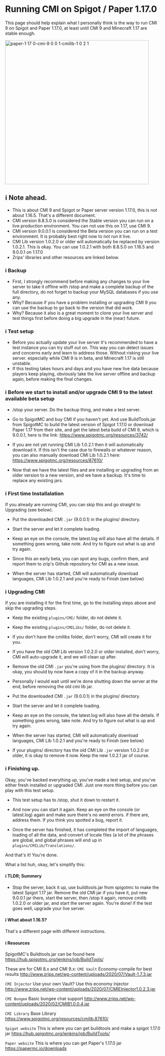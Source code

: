 # Running CMI on Spigot / Paper 1.17.0

This page should help explain what I personally think is the way to run CMI 9 on Spigot and Paper 1.17.0, at least until CMI 9 and Minecraft 1.17 are stable enough.

<img width="466" alt="paper-1 17 0-cmi-9 0 0 1-cmilib-1 0 2 1" src="https://user-images.githubusercontent.com/28841349/122655085-2dbecd00-d150-11eb-8277-a14937a5c40a.png">

## <g-emoji class="g-emoji" alias="information_source" fallback-src="https://github.githubassets.com/images/icons/emoji/unicode/2139.png">ℹ️</g-emoji> Note ahead.

- This is about CMI 9 and Spigot or Paper server version 1.17.0, this is not about 1.16.5. That's a different document.
- CMI version 8.8.5.0 is considered the Stable version you can run on a live production environment. You can not use this on 1.17, use CMI 9.
- CMI version 9.0.0.1 is considered the Beta version you can run on a test environment. It is probably best right now to not run it live.
- CMI Lib version 1.0.2.0 or older will automatically be replaced by version 1.0.2.1. This is okay. You can use 1.0.2.1 with both 8.8.5.0 on 1.16.5 and 9.0.0.1 on 1.17.0
- Zrips' libraries and other resources are linked below.

### <g-emoji class="g-emoji" alias="information_source" fallback-src="https://github.githubassets.com/images/icons/emoji/unicode/2139.png">ℹ️</g-emoji> Backup

- First, I strongly recommend before making any changes to your live server to take it offline with /stop and make a complete backup of the full directory, do not forget to backup your MySQL databases if you use any. 
- Why? Because if you have a problem installing or upgrading CMI 9 you can use the backup to go back to the version that did work.
- Why? Because it also is a great moment to clone your live server and test things first before doing a big upgrade in the (near) future.

### <g-emoji class="g-emoji" alias="information_source" fallback-src="https://github.githubassets.com/images/icons/emoji/unicode/2139.png">ℹ️</g-emoji> Test setup

- Before you actually update your live server it's recommended to have a test instance you can try stuff out on. This way you can detect issues and concerns early and learn to address those. Without risking your live server. especially while CMI 9 is in beta, and Minecraft 1.17 is still unstable.
- If this testing takes hours and days and you have new live data because players keep playing, obviously take the live server offline and backup again, before making the final changes.

### <g-emoji class="g-emoji" alias="information_source" fallback-src="https://github.githubassets.com/images/icons/emoji/unicode/2139.png">ℹ️</g-emoji> Before we start to install and/or upgrade CMI 9 to the latest available beta setup

- /stop your server. Do the backup thing, and make a test server.

- Go to SpigotMC and buy CMI if you haven't yet. And use BuildTools.jar from SpigotMC to build the latest version of Spigot 1.17.0 or download Paper 1.17 from their site, and get the latest beta build of CMI 9, which is 9.0.0.1, here is the link: <https://www.spigotmc.org/resources/3742/>

- If you are not yet running CMI Lib 1.0.2.1 then it will automatically download it. If this isn't the case due to firewalls or whatever reason, you can also manually download CMI Lib 1.0.2.1 here: <https://www.spigotmc.org/resources/87610/>

- Now that we have the latest files and are installing or upgrading from an older version to a new version, and we have a backup. It's time to replace any existing jars.

### <g-emoji class="g-emoji" alias="information_source" fallback-src="https://github.githubassets.com/images/icons/emoji/unicode/2139.png">ℹ️</g-emoji> First time Installalation

If you already are running CMI, you can skip this and go straight to Upgrading (see below).

- Put the downloaded CMI `.jar` (9.0.0.1) in the plugins/ directory. 

- Start the server and let it complete loading.

- Keep an eye on the console, the latest.log will also have all the details. If something goes wrong, take note. And try to figure out what is up and try again. 

- Since this an early beta, you can spot any bugs, confirm them, and report them to zrip's Github repository for CMI as a new issue.

- When the server has started, CMI will automatically download languages, CMI Lib 1.0.2.1 and you're ready to Finish (see below)

### <g-emoji class="g-emoji" alias="information_source" fallback-src="https://github.githubassets.com/images/icons/emoji/unicode/2139.png">ℹ️</g-emoji> Upgrading CMI

If you are installing it for the first time, go to the Installing steps above and skip the upgrading steps.

- Keep the existing `plugins/CMI/` folder, do not delete it.

- Keep the existing `plugins/CMILibs/` folder, do not delete it.

- If you don't have the cmilibs folder, don't worry, CMI will create it for you.

- If you have the old CMI Lib version 1.0.2.0 or older installed, don't worry, CMI will auto-upgrade it, and we will clean up after.

- Remove the old CMI `.jar` you're using from the plugins/ directory. It is okay, you should by now have a copy of it in the backup anyway. 

- Personally I would wait until we're done shutting down the server at the end, before removing the old cmi lib jar. 

- Put the downloaded CMI `.jar` (9.0.0.1) in the plugins/ directory. 

- Start the server and let it complete loading.

- Keep an eye on the console, the latest.log will also have all the details. If something goes wrong, take note. And try to figure out what is up and try again.

- When the server has started, CMI will automatically download languages, CMI Lib 1.0.2.1 and you're ready to Finish (see below)

- If your plugins/ directory has the old CMI Lib `.jar` version 1.0.2.0 or older, it is okay to remove it now. Keep the new 1.0.2.1 jar of course.

### <g-emoji class="g-emoji" alias="information_source" fallback-src="https://github.githubassets.com/images/icons/emoji/unicode/2139.png">ℹ️</g-emoji> Finishing up.

Okay, you've backed everything up, you've made a test setup, and you've either fresh installed or upgraded CMI. Just one more thing before you can play with this test setup.

- This test setup has to /stop, shut it down to restart it.

- And now you can start it again. Keep an eye on the console (or latest.log) again and make sure there's no weird errors. if there are, address them. If you think you spotted a bug, report it.

- Once the server has finished, it has completed the import of languages, loading of all the data, and convert of locale files (a lot of the phrases are global, and global phrases will end up in `plugins/CMILib/Translations/`.

And that's it! You're done.

What a list huh, okay, let's simplify this:

#### <g-emoji class="g-emoji" alias="information_source" fallback-src="https://github.githubassets.com/images/icons/emoji/unicode/2139.png">ℹ️</g-emoji> TLDR; Summery

- Stop the server, back it up, use buildtools.jar from spigotmc to make the latest Spigot 1.17 jar. Remove the old CMI jar if you have it, put new 9.0.0.1 jar there, start the server, then /stop it again, remove cmilib 1.0.2.0 or older jar, and start the server again. You're done! if the test goes well, upgrade your live server.

#### <g-emoji class="g-emoji" alias="information_source" fallback-src="https://github.githubassets.com/images/icons/emoji/unicode/2139.png">ℹ️</g-emoji> What about 1.16.5?

That's a different page with different instructions. 

#### <g-emoji class="g-emoji" alias="information_source" fallback-src="https://github.githubassets.com/images/icons/emoji/unicode/2139.png">ℹ️</g-emoji> Resources

SpigotMC's Buildtools.jar can be found here <https://hub.spigotmc.org/jenkins/job/BuildTools/>

These are for CMI 8.x and CMI 9.x:
`CMI Vault` Economy-compile for best results
<http://www.zrips.net/wp-content/uploads/2020/07/Vault-1.7.3.jar>

`CMI Injector` Use your own Vault? Use this economy injector
<http://www.zrips.net/wp-content/uploads/2020/07/CMIEInjector1.0.2.3.jar>

`CMI Bungee` Basic bungee chat support
<http://www.zrips.net/wp-content/uploads/2020/02/CMIB1.0.0.4.jar>

`CMI Library` Base Library 
<https://www.spigotmc.org/resources/cmilib.87610/>

`Spigot website` This is where you can get buildtools and make a spigot 1.17.0 jar
<https://hub.spigotmc.org/jenkins/job/BuildTools/>

`Paper website` This is where you can get Paper's 1.17.0 jar
<https://papermc.io/downloads>
